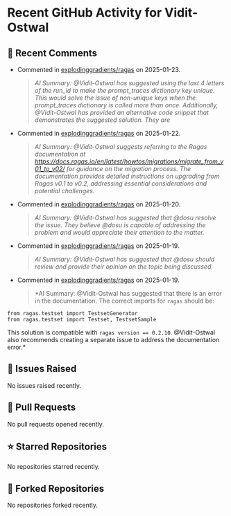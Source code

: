 # Recent GitHub Activity for Vidit-Ostwal

## 💬 Recent Comments
- Commented in [explodinggradients/ragas](https://github.com/explodinggradients/ragas/issues/1871#issuecomment-2610590240) on 2025-01-23.
  > *AI Summary: @Vidit-Ostwal has suggested using the last 4 letters of the run_id to make the prompt_traces dictionary key unique. This would solve the issue of non-unique keys when the prompt_traces dictionary is called more than once. Additionally, @Vidit-Ostwal has provided an alternative code snippet that demonstrates the suggested solution. They are*
- Commented in [explodinggradients/ragas](https://github.com/explodinggradients/ragas/issues/1865#issuecomment-2606619575) on 2025-01-22.
  > *AI Summary: @Vidit-Ostwal suggests referring to the Ragas documentation at https://docs.ragas.io/en/latest/howtos/migrations/migrate_from_v01_to_v02/ for guidance on the migration process. The documentation provides detailed instructions on upgrading from Ragas v0.1 to v0.2, addressing essential considerations and potential challenges.*
- Commented in [explodinggradients/ragas](https://github.com/explodinggradients/ragas/issues/1857#issuecomment-2602616743) on 2025-01-20.
  > *AI Summary: @Vidit-Ostwal has suggested that @dosu resolve the issue. They believe @dosu is capable of addressing the problem and would appreciate their attention to the matter.*
- Commented in [explodinggradients/ragas](https://github.com/explodinggradients/ragas/issues/1842#issuecomment-2600862337) on 2025-01-19.
  > *AI Summary: @Vidit-Ostwal has suggested that @dosu should review and provide their opinion on the topic being discussed.*
- Commented in [explodinggradients/ragas](https://github.com/explodinggradients/ragas/issues/1842#issuecomment-2600862090) on 2025-01-19.
  > *AI Summary: @Vidit-Ostwal has suggested that there is an error in the documentation. The correct imports for `ragas` should be:

```
from ragas.testset import TestsetGenerator
from ragas.testset import Testset, TestsetSample
```

This solution is compatible with `ragas version == 0.2.10`. @Vidit-Ostwal also recommends creating a separate issue to address the documentation error.*

## 🐛 Issues Raised
No issues raised recently.

## 🚀 Pull Requests
No pull requests opened recently.

## ⭐ Starred Repositories
No repositories starred recently.

## 🍴 Forked Repositories
No repositories forked recently.
